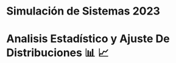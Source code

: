 # Simulación de Sistemas 2023
# Analisis Estadístico y Ajuste De Distribuciones :bar_chart: :chart_with_upwards_trend:
